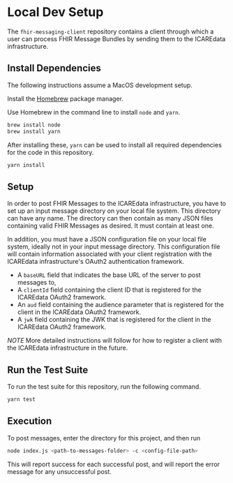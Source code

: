 # Local Dev Setup

The `fhir-messaging-client` repository contains a client through which a user can process FHIR Message Bundles by sending them to the ICAREdata infrastructure.

## Install Dependencies  

The following instructions assume a MacOS development setup.

Install the [Homebrew](https://brew.sh/) package manager.

Use Homebrew in the command line to install `node` and `yarn`.

```bash
brew install node
brew install yarn
```

After installing these, `yarn` can be used to install all required dependencies for the code in this repository.

```bash
yarn install
```

## Setup

In order to post FHIR Messages to the ICAREdata infrastructure, you have to set up an input message directory on your local file system. This directory can have any name. The directory can then contain as many JSON files containing valid FHIR Messages as desired. It must contain at least one.

In addition, you must have a JSON configuration file on your local file system, ideally not in your input message directory. This configuration file will contain information associated with your client registration with the ICAREdata infrastructure's OAuth2 authentication framework.

* A `baseURL` field that indicates the base URL of the server to post messages to,
* A `clientId` field containing the client ID that is registered for the ICAREdata OAuth2 framework.
* An `aud` field containing the audience parameter that is registered for the client in the ICAREdata OAuth2 framework.
* A `jwk` field containing the JWK that is registered for the client in the ICAREdata OAuth2 framework.

*NOTE* More detailed instructions will follow for how to register a client with the ICAREdata infrastructure in the future.

## Run the Test Suite

To run the test suite for this repository, run the following command.

```bash
yarn test
```

## Execution

To post messages, enter the directory for this project, and then run

```bash
node index.js <path-to-messages-folder> -c <config-file-path>
```

This will report success for each successful post, and will report the error message for any unsuccessful post.
